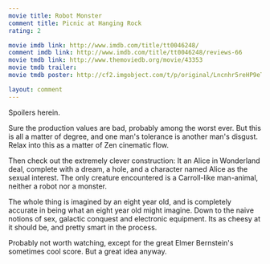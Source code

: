 ```yaml
---
movie title: Robot Monster
comment title: Picnic at Hanging Rock
rating: 2

movie imdb link: http://www.imdb.com/title/tt0046248/
comment imdb link: http://www.imdb.com/title/tt0046248/reviews-66
movie tmdb link: http://www.themoviedb.org/movie/43353
movie tmdb trailer: 
movie tmdb poster: http://cf2.imgobject.com/t/p/original/Lncnhr5reHP9eTaD5A4C1QkVlz.jpg

layout: comment
---
```


Spoilers herein.

Sure the production values are bad, probably among the worst ever. But this is all a matter of degree, and one man's tolerance is another man's disgust. Relax into this as a matter of Zen cinematic flow.

Then check out the extremely clever construction: It an Alice in Wonderland deal, complete with a dream, a hole, and a character named Alice as the sexual interest. The only creature encountered is a Carroll-like man-animal, neither a robot nor a monster.

The whole thing is imagined by an eight year old, and is completely accurate in being what an eight year old might imagine. Down to the naive notions of sex, galactic conquest and electronic equipment. Its as cheesy at it should be, and pretty smart in the process.

Probably not worth watching, except for the great Elmer Bernstein's sometimes cool score. But a great idea anyway.